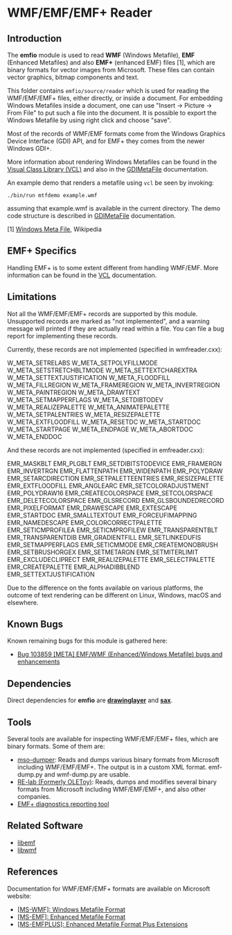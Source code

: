 # WMF/EMF/EMF+ Reader

## Introduction
The **emfio** module is used to read **WMF** (Windows Metafile), **EMF**
(Enhanced Metafiles) and also **EMF+** (enhanced EMF) files [1], which are
binary formats for vector images from Microsoft. These files can contain vector
graphics, bitmap components and text.

This folder contains `emfio/source/reader` which is used for reading the
WMF/EMF/EMF+ files, either directly, or inside a document. For embedding Windows
Metafiles inside a document, one can use "Insert -> Picture -> From File" to put
such a file into the document. It is possible to export the Windows Metafile
by using right click and choose "save".

Most of the records of WMF/EMF formats come from the Windows Graphics Device
Interface (GDI) API, and for EMF+ they comes from the newer Windows GDI+.

More information about rendering Windows Metafiles can be found in the
[Visual Class Library (VCL)](../vcl) and also in the
[GDIMetaFile](../vcl/README.GDIMetaFile) documentation.

An example demo that renders a metafile using `vcl` be seen by invoking:

    ./bin/run mtfdemo example.wmf

assuming that example.wmf is available in the current directory.
The demo code structure is described in [GDIMetaFile](../vcl/README.GDIMetaFile)
documentation.

[1] [Windows Meta File](https://en.wikipedia.org/wiki/Windows_Metafile),
Wikipedia

## EMF+ Specifics
Handling EMF+ is to some extent different from handling WMF/EMF. More
information can be found in the [VCL](../vcl)
documentation.

## Limitations
Not all the WMF/EMF/EMF+ records are supported by this module. Unsupported
records are marked as "not implemented", and a warning message will printed
if they are actually read within a file. You can file a bug report for
implementing these records.

Currently, these records are not implemented (specified in
wmfreader.cxx):

W_META_SETRELABS W_META_SETPOLYFILLMODE W_META_SETSTRETCHBLTMODE
W_META_SETTEXTCHAREXTRA W_META_SETTEXTJUSTIFICATION W_META_FLOODFILL
W_META_FILLREGION W_META_FRAMEREGION W_META_INVERTREGION
W_META_PAINTREGION W_META_DRAWTEXT W_META_SETMAPPERFLAGS
W_META_SETDIBTODEV W_META_REALIZEPALETTE W_META_ANIMATEPALETTE
W_META_SETPALENTRIES W_META_RESIZEPALETTE W_META_EXTFLOODFILL
W_META_RESETDC W_META_STARTDOC W_META_STARTPAGE W_META_ENDPAGE
W_META_ABORTDOC W_META_ENDDOC

And these records are not implemented (specified in emfreader.cxx):

EMR_MASKBLT EMR_PLGBLT EMR_SETDIBITSTODEVICE EMR_FRAMERGN
EMR_INVERTRGN EMR_FLATTENPATH EMR_WIDENPATH EMR_POLYDRAW
EMR_SETARCDIRECTION EMR_SETPALETTEENTRIES EMR_RESIZEPALETTE
EMR_EXTFLOODFILL EMR_ANGLEARC EMR_SETCOLORADJUSTMENT EMR_POLYDRAW16
EMR_CREATECOLORSPACE EMR_SETCOLORSPACE EMR_DELETECOLORSPACE
EMR_GLSRECORD EMR_GLSBOUNDEDRECORD EMR_PIXELFORMAT EMR_DRAWESCAPE
EMR_EXTESCAPE EMR_STARTDOC EMR_SMALLTEXTOUT EMR_FORCEUFIMAPPING
EMR_NAMEDESCAPE EMR_COLORCORRECTPALETTE EMR_SETICMPROFILEA
EMR_SETICMPROFILEW EMR_TRANSPARENTBLT EMR_TRANSPARENTDIB
EMR_GRADIENTFILL EMR_SETLINKEDUFIS EMR_SETMAPPERFLAGS EMR_SETICMMODE
EMR_CREATEMONOBRUSH EMR_SETBRUSHORGEX EMR_SETMETARGN EMR_SETMITERLIMIT
EMR_EXCLUDECLIPRECT EMR_REALIZEPALETTE EMR_SELECTPALETTE
EMR_CREATEPALETTE EMR_ALPHADIBBLEND EMR_SETTEXTJUSTIFICATION

Due to the difference on the fonts available on various platforms, the outcome
of text rendering can be different on Linux, Windows, macOS and elsewhere.

## Known Bugs
Known remaining bugs for this module is gathered here:

* [Bug 103859 \[META\] EMF/WMF (Enhanced/Windows Metafile) bugs and
enhancements](https://bugs.documentfoundation.org/show_bug.cgi?id=103859)

## Dependencies
Direct dependencies for **emfio** are [**drawinglayer**](../drawinglayer) and
[**sax**](../sax).

## Tools
Several tools are available for inspecting WMF/EMF/EMF+ files, which are binary
formats. Some of them are:

* [mso-dumper](https://git.libreoffice.org/mso-dumper/): Reads and dumps various
  binary formats from Microsoft including WMF/EMF/EMF+. The output is in a
  custom XML format. emf-dump.py and wmf-dump.py are usable.
* [RE-lab (Formerly OLEToy)](https://github.com/renyxa/re-lab): Reads, dumps and
modifies several binary formats from Microsoft including WMF/EMF/EMF+, and also
other companies.
* [EMF+ diagnostics reporting tool](https://github.com/chrissherlock/emfplus-decoder)

## Related Software
* [libemf](http://libemf.sourceforge.net/)
* [libwmf](https://github.com/caolanm/libwmf)

## References
Documentation for WMF/EMF/EMF+ formats are available on Microsoft website:

* [\[MS-WMF\]: Windows Metafile Format](https://docs.microsoft.com/en-us/openspecs/windows_protocols/ms-wmf/4813e7fd-52d0-4f42-965f-228c8b7488d2)
* [\[MS-EMF\]: Enhanced Metafile Format](https://docs.microsoft.com/en-us/openspecs/windows_protocols/ms-emf/91c257d7-c39d-4a36-9b1f-63e3f73d30ca)
* [\[MS-EMFPLUS\]: Enhanced Metafile Format Plus Extensions](https://docs.microsoft.com/en-us/openspecs/windows_protocols/ms-emfplus/5f92c789-64f2-46b5-9ed4-15a9bb0946c6)
